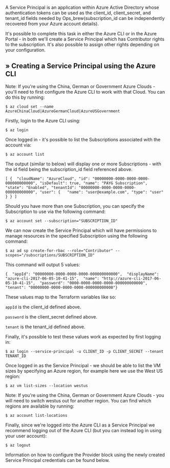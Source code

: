 A Service Principal is an application within Azure Active Directory whose authentication tokens can be used as the client_id, client_secret, and tenant_id fields needed by Ops_brew(subscription_id can be independently recovered from your Azure account details). 

It's possible to complete this task in either the Azure CLI or in the Azure Portal - in both we'll create a Service Principal which has Contributor rights to the subscription. It's also possible to assign other rights depending on your configuration. 

## » Creating a Service Principal using the Azure CLI 

Note: If you're using the China, German or Government Azure Clouds - you'll need to first configure the Azure CLI to work with that Cloud. You can do this by running: 

```
$ az cloud set --name AzureChinaCloud|AzureGermanCloud|AzureUSGovernment 
```

Firstly, login to the Azure CLI using: 

```
$ az login 
```

Once logged in - it's possible to list the Subscriptions associated with the account via: 

```
$ az account list 
```

The output (similar to below) will display one or more Subscriptions - with the id field being the subscription_id field referenced above. 

```
[ {  "cloudName": "AzureCloud", "id": "00000000-0000-0000-0000-000000000000", "isDefault": true, "name": "PAYG Subscription", "state": "Enabled", "tenantId": "00000000-0000-0000-0000-000000000000", "user": {   "name": "user@example.com", "type": "user"  } } ] 
```

Should you have more than one Subscription, you can specify the Subscription to use via the following command: 

```
$ az account set --subscription="SUBSCRIPTION_ID" 
```

We can now create the Service Principal which will have permissions to manage resources in the specified Subscription using the following command: 

```
$ az ad sp create-for-rbac --role="Contributor" --scopes="/subscriptions/SUBSCRIPTION_ID" 
```

This command will output 5 values: 

```
{  "appId": "00000000-0000-0000-0000-000000000000",  "displayName": "azure-cli-2017-06-05-10-41-15",  "name": "http://azure-cli-2017-06-05-10-41-15",  "password": "0000-0000-0000-0000-000000000000",  "tenant": "00000000-0000-0000-0000-000000000000"} 
```

These values map to the Terraform variables like so: 

`appId` is the client_id defined above. 

`password` is the client_secret defined above. 

`tenant` is the tenant_id defined above. 

Finally, it's possible to test these values work as expected by first logging in: 

```
$ az login --service-principal -u CLIENT_ID -p CLIENT_SECRET --tenant TENANT_ID 
```

Once logged in as the Service Principal - we should be able to list the VM sizes by specifying an Azure region, for example here we use the West US region: 

```
$ az vm list-sizes --location westus 
```

Note: If you're using the China, German or Government Azure Clouds - you will need to switch westus out for another region. You can find which regions are available by running: 

```
$ az account list-locations 
```

Finally, since we're logged into the Azure CLI as a Service Principal we recommend logging out of the Azure CLI (but you can instead log in using your user account): 

```
$ az logout 
```

Information on how to configure the Provider block using the newly created Service Principal credentials can be found below. 